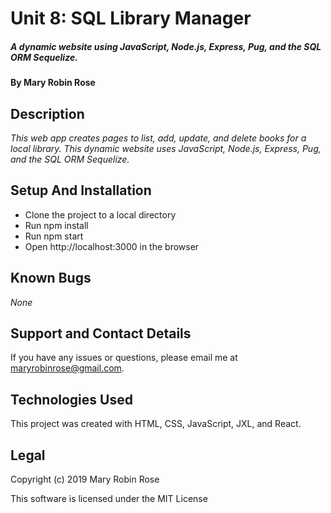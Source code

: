# Unit 8: SQL Library Manager

##### _A dynamic website using JavaScript, Node.js, Express, Pug, and the SQL ORM Sequelize._

#### By **Mary Robin Rose**

## Description

_This web app creates pages to list, add, update, and delete books for a local library. This dynamic website uses JavaScript, Node.js, Express, Pug, and the SQL ORM Sequelize._

## Setup And Installation

* Clone the project to a local directory
* Run npm install
* Run npm start
* Open http://localhost:3000 in the browser

## Known Bugs

_None_

## Support and Contact Details

If you have any issues or questions, please email me at maryrobinrose@gmail.com.

## Technologies Used

This project was created with HTML, CSS, JavaScript, JXL, and React.

## Legal

Copyright (c) 2019 Mary Robin Rose

This software is licensed under the MIT License

